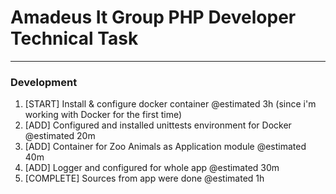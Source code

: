 # Amadeus It Group PHP Developer Technical Task
-----------------------------------------------

### Development
1. [START] Install & configure docker container @estimated 3h (since i'm working with Docker for the first time)
2. [ADD] Configured and installed unittests environment for Docker @estimated 20m
3. [ADD] Container for Zoo Animals as Application module @estimated 40m
4. [ADD] Logger and configured for whole app @estimated 30m
5. [COMPLETE] Sources from app were done @estimated 1h



